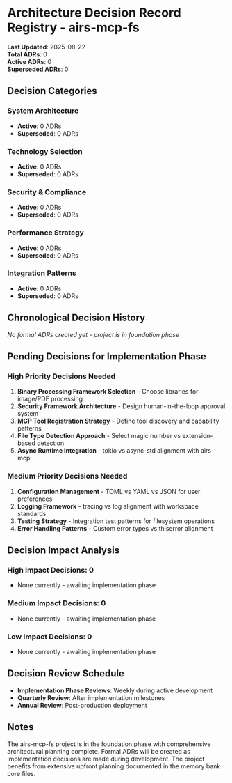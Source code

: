 # Architecture Decision Record Registry - airs-mcp-fs

**Last Updated**: 2025-08-22  
**Total ADRs**: 0  
**Active ADRs**: 0  
**Superseded ADRs**: 0

## Decision Categories

### System Architecture
- **Active**: 0 ADRs
- **Superseded**: 0 ADRs

### Technology Selection  
- **Active**: 0 ADRs
- **Superseded**: 0 ADRs

### Security & Compliance
- **Active**: 0 ADRs
- **Superseded**: 0 ADRs

### Performance Strategy
- **Active**: 0 ADRs
- **Superseded**: 0 ADRs

### Integration Patterns
- **Active**: 0 ADRs
- **Superseded**: 0 ADRs

## Chronological Decision History

*No formal ADRs created yet - project is in foundation phase*

## Pending Decisions for Implementation Phase

### High Priority Decisions Needed
1. **Binary Processing Framework Selection** - Choose libraries for image/PDF processing
2. **Security Framework Architecture** - Design human-in-the-loop approval system
3. **MCP Tool Registration Strategy** - Define tool discovery and capability patterns
4. **File Type Detection Approach** - Select magic number vs extension-based detection
5. **Async Runtime Integration** - tokio vs async-std alignment with airs-mcp

### Medium Priority Decisions Needed
1. **Configuration Management** - TOML vs YAML vs JSON for user preferences
2. **Logging Framework** - tracing vs log alignment with workspace standards
3. **Testing Strategy** - Integration test patterns for filesystem operations
4. **Error Handling Patterns** - Custom error types vs thiserror alignment

## Decision Impact Analysis

### High Impact Decisions: 0
- None currently - awaiting implementation phase

### Medium Impact Decisions: 0
- None currently - awaiting implementation phase

### Low Impact Decisions: 0
- None currently - awaiting implementation phase

## Decision Review Schedule

- **Implementation Phase Reviews**: Weekly during active development
- **Quarterly Review**: After implementation milestones
- **Annual Review**: Post-production deployment

## Notes

The airs-mcp-fs project is in the foundation phase with comprehensive architectural planning complete. Formal ADRs will be created as implementation decisions are made during development. The project benefits from extensive upfront planning documented in the memory bank core files.
